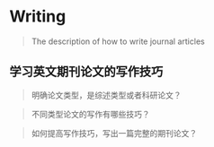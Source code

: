 # Writing

>The description of how to write journal articles

## **学习英文期刊论文的写作技巧**

>明确论文类型，是综述类型或者科研论文？

>不同类型论文的写作有哪些技巧？

>如何提高写作技巧，写出一篇完整的期刊论文？
